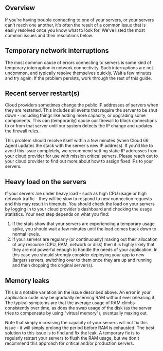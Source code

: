 ## Overview

If you're having trouble connecting to one of your servers, or your servers can't reach one another, it's often the result of a common issue that is easily resolved once you know what to look for. We've listed the most common issues and their resolutions below.

## Temporary network interruptions

The most common cause of errors connecting to servers is some kind of temporary interruption in network connectivity. Such interruptions are not uncommon, and typically resolve themselves quickly. Wait a few minutes and try again. If the problem persists, work through the rest of this guide.

## Recent server restart(s)

Cloud providers sometimes change the public IP addresses of servers when they are restarted. This includes all events that require the server to be shut down - including things like adding more capacity, or upgrading some components. This can (temporarily) cause our firewall to block connections to or from that server until our system detects the IP change and updates the firewall rules. 

This problem should resolve itself within a few minutes (when Cloud 66 Agent updates the stack with the server's new IP address). If you'd like to avoid this issue completely, we recommend setting static IP addresses from your cloud provider for use with mission critical servers. Please reach out to your cloud provider to find out more about how to assign fixed IPs to your servers.

## Heavy load on the servers

If your servers are under heavy load - such as high CPU usage or high network traffic - they will be slow to respond to new connection requests and this may result in timeouts. You should check the load on your servers by logging in to your cloud provider's dashboard and checking the usage statistics. Your next step depends on what you find:

1. If the stats show that your servers are experiencing a temporary usage spike, you should wait a few minutes until the load comes back down to normal levels.
2. If your servers are regularly (or continuously) maxing out their allocation of any resource (CPU, RAM, network or disk) then it is highly likely that they are not powerful enough to handle the needs of your application. In this case you should strongly consider deploying your app to new (larger) servers, switching over to them once they are up and running and then dropping the original server(s).

## Memory leaks

This is a notable variation on the issue described above. An error in your application code may be gradually reserving RAM without ever releasing it. The typical symptoms are that the average usage of RAM climbs consistently over time, as does the swap usage of the disk (as the server tries to compensate by using "virtual memory"), eventually maxing out. 

Note that simply increasing the capacity of your servers will not fix this issue - it will simply prolong the period before RAM is exhausted. The best solution to this issue is to find and fix the leak. A temporary fix is to regularly restart your servers to flush the RAM usage, but we don't recommend this approach for critical and/or production servers.